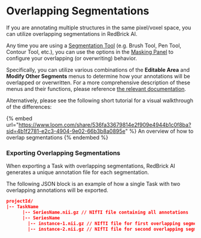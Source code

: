 # Overlapping Segmentations

If you are annotating multiple structures in the same pixel/voxel space, you can utilize overlapping segmentations in RedBrick AI.

Any time you are using a [Segmentation Tool](segmentation-tools.md) (e.g. Brush Tool, Pen Tool, Contour Tool, etc.), you can use the options in the [Masking Panel](../visualization-and-masking.md#masking) to configure your overlapping (or overwriting) behavior.

Specifically, you can utilize various combinations of the **Editable Area** and **Modify Other Segments** menus to determine how your annotations will be overlapped or overwritten. For a more comprehensive description of these menus and their functions, please reference [the relevant documentation](../visualization-and-masking.md#editable-area).

Alternatively, please see the following short tutorial for a visual walkthrough of the differences:&#x20;

{% embed url="https://www.loom.com/share/536fa33679814e2f909e4944b1c0f8ba?sid=4b1f2781-e2c3-4904-9e02-66b3b8a0895e" %}
An overview of how to overlap segmentations
{% endembed %}

### Exporting Overlapping Segmentations

When exporting a Task with overlapping segmentations, RedBrick AI generates a unique annotation file for each segmentation.&#x20;

The following JSON block is an example of how a single Task with two overlapping annotations will be exported.

```json
projectId/
|-- TaskName
      |-- SeriesName.nii.gz // NIfTI file containing all annotations
      |-- SeriesName 
        |-- instance-1.nii.gz // NIfTI file for first overlapping segmentation
        |-- instance-2.nii.gz // NIfTI file for second overlapping segmentation
```
